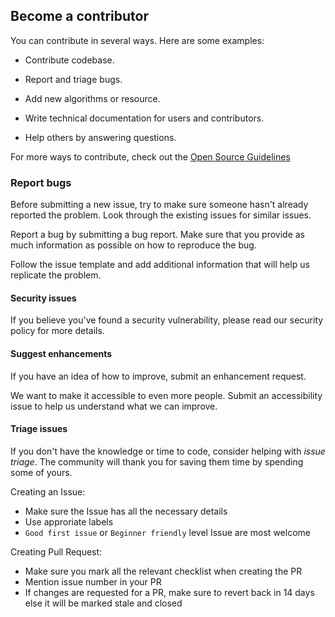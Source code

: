 ## Become a contributor
You can contribute in several ways. Here are some examples:

- Contribute codebase.

- Report and triage bugs.

- Add new algorithms or resource.

- Write technical documentation for users and contributors.

- Help others by answering questions.

For more ways to contribute, check out the [Open Source Guidelines](https://opensource.guide/how-to-contribute/)

### Report bugs
Before submitting a new issue, try to make sure someone hasn't already reported the problem. Look through the existing issues for similar issues.

Report a bug by submitting a bug report. Make sure that you provide as much information as possible on how to reproduce the bug.

Follow the issue template and add additional information that will help us replicate the problem.

#### Security issues
If you believe you've found a security vulnerability, please read our security policy for more details.

#### Suggest enhancements
If you have an idea of how to improve, submit an enhancement request.

We want to make it accessible to even more people. Submit an accessibility issue to help us understand what we can improve.

#### Triage issues
If you don't have the knowledge or time to code, consider helping with *issue triage*. The community will thank you for saving them time by spending some of yours.

Creating an Issue:
- Make sure the Issue has all the necessary details
- Use approriate labels
- `Good first issue` or `Beginner friendly` level Issue are most welcome

Creating Pull Request:
- Make sure you mark all the relevant checklist when creating the PR
- Mention issue number in your PR
- If changes are requested for a PR, make sure to revert back in 14 days else it will be marked stale and closed
